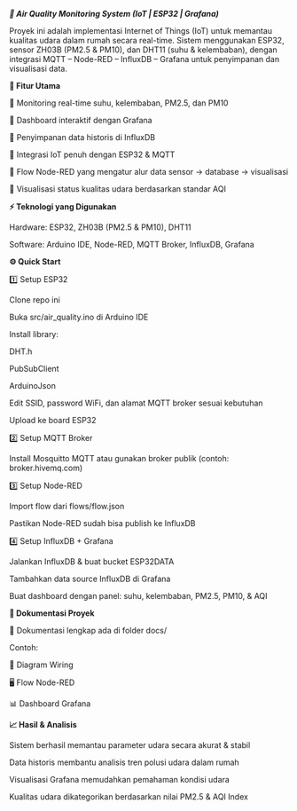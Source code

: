 ***🌱 Air Quality Monitoring System (IoT | ESP32 | Grafana)***

Proyek ini adalah implementasi Internet of Things (IoT) untuk memantau kualitas udara dalam rumah secara real-time. Sistem menggunakan ESP32, sensor ZH03B (PM2.5 & PM10), dan DHT11 (suhu & kelembaban), dengan integrasi MQTT – Node-RED – InfluxDB – Grafana untuk penyimpanan dan visualisasi data.

**🚀 Fitur Utama**

🔹 Monitoring real-time suhu, kelembaban, PM2.5, dan PM10

🔹 Dashboard interaktif dengan Grafana

🔹 Penyimpanan data historis di InfluxDB

🔹 Integrasi IoT penuh dengan ESP32 & MQTT

🔹 Flow Node-RED yang mengatur alur data sensor → database → visualisasi

🔹 Visualisasi status kualitas udara berdasarkan standar AQI

**⚡ Teknologi yang Digunakan**

Hardware: ESP32, ZH03B (PM2.5 & PM10), DHT11

Software: Arduino IDE, Node-RED, MQTT Broker, InfluxDB, Grafana


**⚙️ Quick Start**

1️⃣ Setup ESP32

Clone repo ini

Buka src/air_quality.ino di Arduino IDE

Install library:

DHT.h

PubSubClient

ArduinoJson

Edit SSID, password WiFi, dan alamat MQTT broker sesuai kebutuhan

Upload ke board ESP32

2️⃣ Setup MQTT Broker

Install Mosquitto MQTT
 atau gunakan broker publik (contoh: broker.hivemq.com)

3️⃣ Setup Node-RED

Import flow dari flows/flow.json

Pastikan Node-RED sudah bisa publish ke InfluxDB

4️⃣ Setup InfluxDB + Grafana

Jalankan InfluxDB & buat bucket ESP32DATA

Tambahkan data source InfluxDB di Grafana

Buat dashboard dengan panel: suhu, kelembaban, PM2.5, PM10, & AQI

**📸 Dokumentasi Proyek**

📂 Dokumentasi lengkap ada di folder docs/

Contoh:

🔌 Diagram Wiring


🖥️ Flow Node-RED


📊 Dashboard Grafana



**📈 Hasil & Analisis**

Sistem berhasil memantau parameter udara secara akurat & stabil

Data historis membantu analisis tren polusi udara dalam rumah

Visualisasi Grafana memudahkan pemahaman kondisi udara

Kualitas udara dikategorikan berdasarkan nilai PM2.5 & AQI Index
